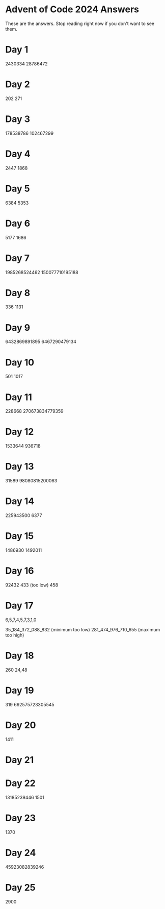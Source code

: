 # Advent of Code 2024 Answers

These are the answers. Stop reading right now if you don't want to see them.

# Day 1
2430334
28786472

# Day 2
202
271

# Day 3
178538786
102467299

# Day 4
2447
1868

# Day 5
6384
5353

# Day 6
5177
1686

# Day 7
1985268524462
150077710195188

# Day 8
336
1131

# Day 9
6432869891895
6467290479134

# Day 10
501
1017

# Day 11
228668
270673834779359

# Day 12
1533644
936718

# Day 13
31589
98080815200063

# Day 14
225943500
6377

# Day 15
1486930
1492011

# Day 16
92432
433 (too low)
458

# Day 17
6,5,7,4,5,7,3,1,0

 35_184_372_088_832 (minimum too low)
281_474_976_710_655 (maximum too high)

# Day 18
260
24,48

# Day 19
319
692575723305545

# Day 20
1411

# Day 21


# Day 22
13185239446
1501

# Day 23
1370

# Day 24
45923082839246

# Day 25
2900